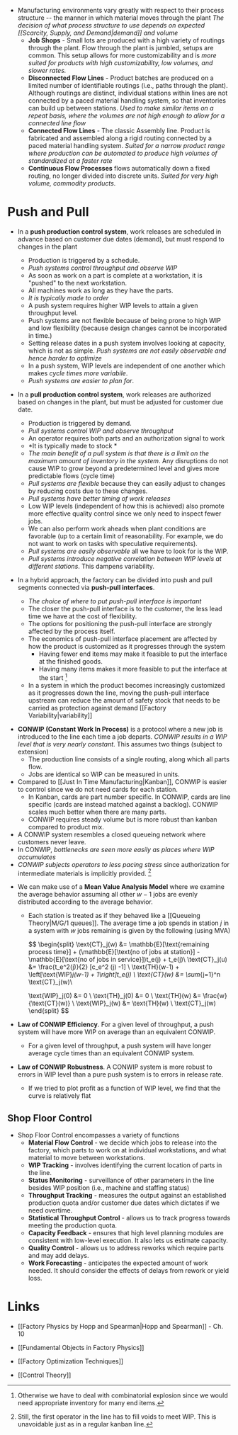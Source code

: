 * Manufacturing environments vary greatly with respect to their process structure -- the manner in which material moves through the plant *The decision of what process structure to use depends on expected [[Scarcity, Supply, and Demand|demand]] and volume*
	* **Job Shops** - Small lots are produced with a high variety of routings through the plant. Flow through the plant is jumbled, setups are common. This setup allows for more customizability and is *more suited for products with high customizability, low volumes, and slower rates.*
	* **Disconnected Flow Lines** - Product batches are produced on a limited number of identifiable routings (i.e., paths through the plant). Although routings are distinct, individual stations within lines are not connected by a paced material handling system, so that inventories can build up between stations. *Used to make similar items on a repeat basis, where the volumes are not high enough to allow for a connected line flow*
	* **Connected Flow Lines**  - The classic Assembly line. Product is fabricated and assembled along a rigid routing connected by a paced material handling system. *Suited for a narrow product range where production can be automated to produce high volumes of standardized at a faster rate*
	* **Continuous Flow Processes**  flows automatically down a fixed routing, no longer divided into discrete units. *Suited for very high volume, commodity products*. 

# Push and Pull

* In a **push production control system**, work releases are scheduled in advance based on customer due dates (demand), but must respond to changes in the plant
	* Production is triggered by a schedule.
	* *Push systems control throughput and observe WIP*
	* As soon as work on a part is complete at a workstation, it is "pushed" to the next workstation. 
	* All machines work as long as they have the parts.
	* *It is typically made to order*
	* A push system requires higher WIP levels to attain a given throughput level. 
	* Push systems are not flexible because of being prone to high WIP and low flexibility (because design changes cannot be incorporated in time.)
	* Setting release dates in a push system involves looking at capacity, which is not as simple. *Push systems are not easily observable and hence harder to optimize*
	* In a push system, WIP levels are independent of one another which makes *cycle times more variabile*.
	* *Push systems are easier to plan for*.

* In a **pull production control system**, work releases are authorized based on changes in the plant, but must be adjusted for customer due date.
	* Production is triggered by demand.
	* *Pull systems control WIP and observe throughput*
	* An operator requires both parts and an authorization signal to work
	* *It is typically made to stock *
	* *The main benefit of a pull system is that there is a limit on the maximum amount of inventory in the system*. Any disruptions do not cause WIP to grow beyond a predetermined level and gives more predictable flows (cycle time)
	* *Pull systems are flexible* because they can easily adjust to changes by reducing costs due to these changes.
	* *Pull systems have better timing of work releases*
	* Low WIP levels (independent of how this is achieved) also promote more effective quality control since we only need to inspect fewer jobs.
	* We can also perform work aheads when plant conditions are favorable (up to a certain limit of reasonability. For example, we do not want to work on tasks with speculative requirements). 
	* *Pull systems are easily observable* all we have to look for is the WIP. 
	* *Pull systems introduce negative correlation between WIP levels at different stations*. This dampens variability. 

* In a hybrid approach, the factory can be divided into push and pull segments connected via **push-pull interfaces**.
	* *The choice of where to put push-pull interface is important*
	* The closer the push-pull interface is to the customer, the less lead time we have at the cost of flexibility. 
	* The options for positioning the push-pull interface are strongly affected by the process itself.
	* The economics of push-pull interface placement are affected by how the product is customized as it progresses through the system
		* Having fewer end items may make it feasible to put the interface at the finished goods.
		* Having many items makes it more feasible to put the interface at the start [^interface]
	* In a system in which the product becomes increasingly customized as it progresses down the line, moving the push-pull interface upstream can reduce the amount of safety stock that needs to be carried as protection against demand [[Factory Variability|variability]]

[^interface]: Otherwise we have to deal with combinatorial explosion since we would need appropriate inventory for many end items.


* **CONWIP (Constant Work In Process)** is a protocol where a new job is introduced to the line each time a job departs. *CONWIP results in a WIP level that is very nearly constant*. This assumes two things (subject to extension) 
	* The production line consists of a single routing, along which all parts flow.
	* Jobs are identical so WIP can be measured in units.
* Compared to [[Just In Time Manufacturing|Kanban]], CONWIP is easier to control since we do not need cards for each station. 
	* In Kanban, cards are part number specific. In CONWIP, cards are line specific (cards are instead matched against a backlog). CONWIP scales much better when there are many parts.
	* CONWIP requires steady volume but is more robust than kanban compared to product mix. 
* A CONWIP system resembles a closed queueing network where customers never leave. 
* In CONWIP, *bottlenecks are seen more easily as places where WIP accumulates*
* *CONWIP subjects operators to less pacing stress* since authorization for intermediate materials is implicitly provided. [^stress]

[^stress]: Still, the first operator in the line has to fill voids to meet WIP. This is unavoidable just as in a regular kanban line.

* We can make use of a **Mean Value Analysis Model** where we examine the average behavior assuming all other $w-1$ jobs are evenly distributed according to the average behavior.
	* Each station is treated as if they behaved like a [[Queueing Theory|M/G/1 queues]]. The average time a job spends in station $j$ in a system with $w$ jobs remaining is given by the following (using MVA)
	  
	  $$
	  \begin{split}
	  \text{CT}_j(w) &= \mathbb{E}[\text{remaining process time}] + (\mathbb{E}[\text{no of jobs at station}] - \mathbb{E}[\text{no of jobs in service}])t_e(j) + t_e(j)\\
	  \text{CT}_j(u) &= \frac{t_e^2(j)}{2} [c_e^2 (j) -1] \ \text{TH}(w-1) + \left[\text{WIP}_j(w-1) + 1\right]t_e(j) \\
	  \text{CT}(w) &= \sum_{j=1}^n \text{CT}_j(w)\\
	  
	  \text{WIP}_j(0) &= 0 \\
	  \text{TH}_j(0) &= 0 \\
	  \text{TH}(w) &= \frac{w}{\text{CT}(w)} \\
	  \text{WIP}_j(w) &= \text{TH}(w) \ \text{CT}_j(w)
	  \end{split}
	  $$

* **Law of CONWIP Efficiency**. For a given level of throughput, a push system will have more WIP on average than an equivalent CONWIP.
	* For a given level of throughput, a push system will have longer average cycle times than an equivalent CONWIP system. 

* **Law of CONWIP Robustness**. A CONWIP system is more robust to errors in WIP level than a pure push system is to errors in release rate.
	* If we tried to plot profit as a function of WIP level, we find that the curve is relatively flat

## Shop Floor Control
* Shop Floor Control encompasses a variety of functions
	* **Material Flow Control** - we decide which jobs to release into the factory, which parts to work on at individual workstations, and what material to move between workstations.
	* **WIP Tracking** - involves identifying the current location of parts in the line.
	* **Status Monitoring** - surveillance of other parameters in the line besides WIP position (i.e., machine and staffing status)
	* **Throughput Tracking** - measures the output against an established production quota and/or customer due dates which dictates if we need overtime.
	* **Statistical Throughput Control** - allows us to track progress towards meeting the production quota.
	* **Capacity Feedback** - ensures that high level planning modules are consistent with low-level execution. It also lets us estimate capacity.
	* **Quality Control** - allows us to address reworks which require parts and may add delays. 
	* **Work Forecasting** - anticipates the expected amount of work needed. It should consider the effects of delays from rework or yield loss. 
# Links
* [[Factory Physics by Hopp and Spearman|Hopp and Spearman]] - Ch. 10

* [[Fundamental Objects in Factory Physics]]
* [[Factory Optimization Techniques]]
* [[Control Theory]]
